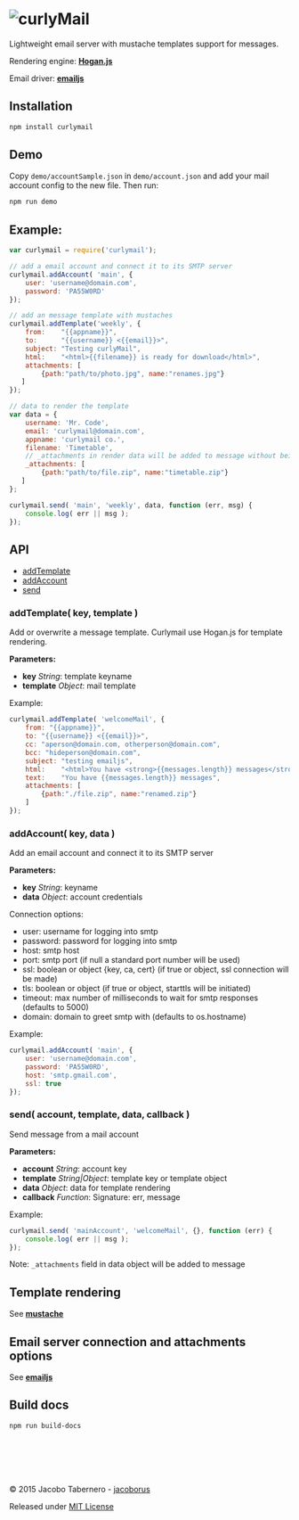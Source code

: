 ![curlyMail](https://raw.githubusercontent.com/jacoborus/curlymail/master/brand/curlymail.png 'curlyMail logo')
===============================================================================================================


Lightweight email server with mustache templates support for messages.

Rendering engine: **[Hogan.js](http://twitter.github.io/hogan.js/)**

Email driver: **[emailjs](https://github.com/eleith/emailjs#emailserverconnectoptions)**


Installation
------------

```sh
npm install curlymail
```


Demo
----

Copy `demo/accountSample.json` in `demo/account.json` and add your mail account config to the new file. Then run:

```sh
npm run demo
```


Example:
--------

```js
var curlymail = require('curlymail');

// add a email account and connect it to its SMTP server
curlymail.addAccount( 'main', {
    user: 'username@domain.com',
    password: 'PA55W0RD'
});

// add an message template with mustaches
curlymail.addTemplate('weekly', {
    from:    "{{appname}}",
    to:      "{{username}} <{{email}}>",
    subject: "Testing curlyMail",
    html:    "<html>{{filename}} is ready for download</html>",
    attachments: [
        {path:"path/to/photo.jpg", name:"renames.jpg"}
   ]
});

// data to render the template
var data = {
    username: 'Mr. Code',
    email: 'curlymail@domain.com',
    appname: 'curlymail co.',
    filename: 'Timetable',
    // _attachments in render data will be added to message without being rendering
    _attachments: [
        {path:"path/to/file.zip", name:"timetable.zip"}
   ]
};

curlymail.send( 'main', 'weekly', data, function (err, msg) {
    console.log( err || msg );
});
```

API
---


- [addTemplate](#addTemplate)
- [addAccount](#addAccount)
- [send](#send)

<a name="addTemplate"></a>
### addTemplate( key, template )

Add or overwrite a message template.
Curlymail use Hogan.js for template rendering.

**Parameters:**
- **key** *String*: template keyname
- **template** *Object*: mail template

Example:
```js
curlymail.addTemplate( 'welcomeMail', {
    from: "{{appname}}",
    to: "{{username}} <{{email}}>",
    cc: "aperson@domain.com, otherperson@domain.com",
    bcc: "hideperson@domain.com",
    subject: "testing emailjs",
    html:    "<html>You have <strong>{{messages.length}} messages</strong></html>",
    text:    "You have {{messages.length}} messages",
    attachments: [
        {path:"./file.zip", name:"renamed.zip"}
    ]
});
```

<a name="addAccount"></a>
### addAccount( key, data )

Add an email account and connect it to its SMTP server

**Parameters:**
- **key** *String*: keyname
- **data** *Object*: account credentials

Connection options:

- user: username for logging into smtp
- password: password for logging into smtp
- host: smtp host
- port: smtp port (if null a standard port number will be used)
- ssl: boolean or object {key, ca, cert} (if true or object, ssl connection will be made)
- tls: boolean or object (if true or object, starttls will be initiated)
- timeout: max number of milliseconds to wait for smtp responses (defaults to 5000)
- domain: domain to greet smtp with (defaults to os.hostname)

Example:
```js
curlymail.addAccount( 'main', {
    user: 'username@domain.com',
    password: 'PA55W0RD',
    host: 'smtp.gmail.com',
    ssl: true
});
```

<a name="send"></a>
### send( account, template, data, callback )

Send message from a mail account

**Parameters:**
- **account** *String*: account key
- **template** *String|Object*: template key or template object
- **data** *Object*: data for template rendering
- **callback** *Function*: Signature: err, message

Example:
```js
curlymail.send( 'mainAccount', 'welcomeMail', {}, function (err) {
    console.log( err || msg );
});
```

Note: `_attachments` field in data object will be added to message



Template rendering
------------------
See **[mustache](https://mustache.github.io/mustache.5.html)**


Email server connection and attachments options
-----------------------------------------------

See **[emailjs](https://github.com/eleith/emailjs#emailserverconnectoptions)**


Build docs
----------

```sh
npm run build-docs
```



<br><br>
---

© 2015 Jacobo Tabernero - [jacoborus](https://github.com/jacoborus)

Released under [MIT License](https://raw.github.com/jacoborus/curlymail/master/LICENSE)
